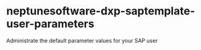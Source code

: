# neptunesoftware-dxp-saptemplate-user-parameters
Administrate the default parameter values for your SAP user
